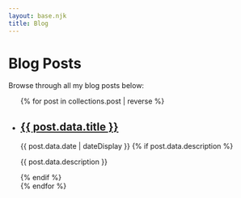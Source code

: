 ```yaml
---
layout: base.njk
title: Blog
---
```


# Blog Posts

Browse through all my blog posts below:

<ul class="post-list">
{% for post in collections.post | reverse %}
  <li>
    <h2><a href="{{ post.url }}">{{ post.data.title }}</a></h2>
    <time datetime="{{ post.data.date | dateIso }}">{{ post.data.date | dateDisplay }}</time>
    {% if post.data.description %}
      <p>{{ post.data.description }}</p>
    {% endif %}
  </li>
{% endfor %}
</ul>
